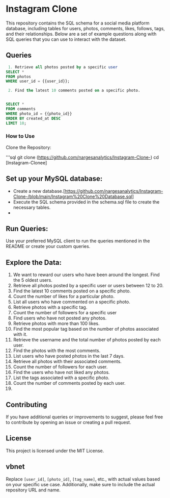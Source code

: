 #  Instagram Clone

This repository contains the SQL schema for a social media platform database, including tables for users, photos, comments, likes, follows, tags, and their relationships. 
Below are a set of example questions along with SQL queries that you can use to interact with the dataset.

## Queries



```sql
 1. Retrieve all photos posted by a specific user
SELECT *
FROM photos
WHERE user_id = {{user_id}};
```

```sql
 2. Find the latest 10 comments posted on a specific photo.


SELECT *
FROM comments
WHERE photo_id = {{photo_id}}
ORDER BY created_at DESC
LIMIT 10;
```


### How to Use
Clone the Repository:

'''sql
git clone (https://github.com/nargesanalytics/Instagram-Clone-)
cd [Instagram-Clonee]


## Set up your MySQL database:

- Create a new database.[https://github.com/nargesanalytics/Instagram-Clone-/blob/main/Instagram%20Clone%20Database.sql]
- Execute the SQL schema provided in the schema.sql file to create the necessary tables.
- 
## Run Queries:

Use your preferred MySQL client to run the queries mentioned in the README or create your custom queries.

## Explore the Data:

1. We want to reward our users who have been around the longest. Find the 5 oldest users.
2. Retrieve all photos posted by a specific user or users between 12 to 20.
3. Find the latest 10 comments posted on a specific photo.
4. Count the number of likes for a particular photo.
5. List all users who have commented on a specific photo.
6. Retrieve photos with a specific tag.
7. Count the number of followers for a specific user
8. Find users who have not posted any photos.
9. Retrieve photos with more than 100 likes.
10. Find the most popular tag based on the number of photos associated with it.
11. Retrieve the username and the total number of photos posted by each user.
12. Find the photos with the most comments.
13. List users who have posted photos in the last 7 days.
14. Retrieve all photos with their associated comments.
15. Count the number of followers for each user.
16. Find the users who have not liked any photos.
17. List the tags associated with a specific photo.
18. Count the number of comments posted by each user.
19.  

## Contributing
If you have additional queries or improvements to suggest, please feel free to contribute by opening an issue or creating a pull request.

## License
This project is licensed under the MIT License.

## vbnet

Replace `[user_id]`, `[photo_id]`, `[tag_name]`, etc., with actual values based on your specific use case. Additionally, make sure to include the actual repository URL and name.






